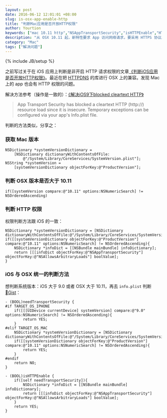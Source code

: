 ```yaml
---
layout: post
date: 2016-06-12 12:01:01 +08:00
slug: is-osx-app-enable-http
title: "判断Mac应用是否开放HTTP权限"
author: Yourtion
keywords: ["mac 10.11 http","NSAppTransportSecurity","isHTTPEnable","HTTPDNS"]
description: "从 OSX 10.11 起，新特性要求 App 访问网络请求，要采用 HTTPS 协议。但是能不能判断开发者是否允许 HTTP 的请求，这样就不会在发起请求时候失败同时弹出以下信息,如果允许了 HTTP 的访问，才开启 HTTPDNS 相关的功能"
category: "Mac"
tags: ["解决问题"]
---
```

{% include JB/setup %}

之前写过关于在 iOS 应用上判断是非开启 HTTP 请求权限的文章[《判断iOS应用是否开放HTTP权限》](/is-ios-app-enable-http.html)。最近在把 [HTTPDNS](https://github.com/yourtion/HTTPDNS-OC) 的库进行 OSX 上的兼容。发现 Mac 上的 app 也会有 HTTP 权限的问题。

解决方法参考（操作是一致的）：[《解决iOS9下blocked cleartext HTTP》](/ios9-http-blocked.html)

> App Transport Security has blocked a cleartext HTTP (http://) resource load since it is insecure. Temporary exceptions can be configured via your app's Info.plist file.

判断的方法类似，分享之：

### 获取 Mac 版本

```objc
NSDictionary *systemVersionDictionary =
    [NSDictionary dictionaryWithContentsOfFile:
        @"/System/Library/CoreServices/SystemVersion.plist"];
NSString *systemVersion =
    [systemVersionDictionary objectForKey:@"ProductVersion"];
```

### 判断 OSX 版本是否大于 10.11

```objc
if([systemVersion compare:@"10.11" options:NSNumericSearch] != NSOrderedAscending)
```

### 判断 HTTP 权限

权限判断方法跟 iOS 的一致：

```objc
NSDictionary *systemVersionDictionary = [NSDictionary dictionaryWithContentsOfFile:@"/System/Library/CoreServices/SystemVersion.plist"];
if([[systemVersionDictionary objectForKey:@"ProductVersion"] compare:@"10.11" options:NSNumericSearch] != NSOrderedAscending){
    NSDictionary *infoDict = [[NSBundle mainBundle] infoDictionary];
    return [[[infoDict objectForKey:@"NSAppTransportSecurity"] objectForKey:@"NSAllowsArbitraryLoads"] boolValue];
}
```

### iOS 与 OSX 统一的判断方法

想判断系统版本：iOS 大于 9.0 或者 OSX 大于 10.11，再去 `info.plist` 判断 [Gist](https://gist.github.com/yourtion/9349476b151ffa035200af37cbeb1a3a)：

```objc
- (BOOL)needTransportSecurity {
#if TARGET_OS_IPHONE
    if([[[UIDevice currentDevice] systemVersion] compare:@"9.0" options:NSNumericSearch] != NSOrderedAscending){
        return YES;
    }
#elif TARGET_OS_MAC
    NSDictionary *systemVersionDictionary = [NSDictionary dictionaryWithContentsOfFile:@"/System/Library/CoreServices/SystemVersion.plist"];
    if([[systemVersionDictionary objectForKey:@"ProductVersion"] compare:@"10.11" options:NSNumericSearch] != NSOrderedAscending){
        return YES;
    }
#endif
    return NO;
}

- (BOOL)isHTTPEnable {
    if([self needTransportSecurity]){
        NSDictionary *infoDict = [[NSBundle mainBundle] infoDictionary];
        return [[[infoDict objectForKey:@"NSAppTransportSecurity"] objectForKey:@"NSAllowsArbitraryLoads"] boolValue];
    }
    return YES;
}
```
